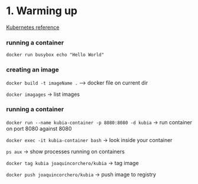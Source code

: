 # 1. Warming up

[Kubernetes reference](https://kubernetes.io/docs/reference/)

### running a container

`docker run busybox echo "Hello World"`

### creating an image

`docker build -t imageName .` --> docker file on current dir

`docker imagages` -> list images

### running a container

`docker run --name kubia-container -p 8080:8080 -d kubia` -> run container on port 8080 against 8080

`docker exec -it kubia-container bash` -> look inside your container

`ps aux` -> show processes running on containers

`docker tag kubia joaquincorchero/kubia` -> tag image

`docker push joaquincorchero/kubia` -> push image to registry




